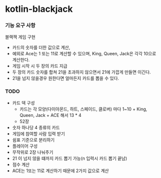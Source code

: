 # kotlin-blackjack

### 기능 요구 사항
블랙잭 게임 구현
- 카드의 숫자를 더한 값으로 계산, 
- 예외로 Ace는 1 또는 11로 계산할 수 있으며, King, Queen, Jack은 각각 10으로 계산한다.
- 게임 시작 시 두 장의 카드 지급
- 두 장의 카드 숫자를 합쳐 21을 초과하지 않으면서 21에 가깝게 만들면 이긴다.
- 21을 넘지 않을경우 원한다면 얼마든지 카드를 뽑을 수 있다.

### TODO
- 카드 덱 구성
  - 카드는 각 모양(다이아몬드, 하트, 스페이드, 클로버) 마다 1~10 + King, Queen, Jack + ACE 해서 13 * 4 
  - 52장
- 숫자 하나당 4 종류의 카드
- 게임에 참여할 사람 입력 받기
- 쉼표 기준으로 분리하기
- 플레이어 구성
- 무작위로 2장 나눠주기
- 21 이 넘지 않을 떄까지 카드 뽑기 가능(n 입력시 카드 뽑기 끝남)
- 점수 계산
- ACE는 1또는 11로 계산하기 때문에 2가지 값으로 계산
